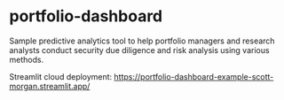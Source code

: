 # portfolio-dashboard
Sample predictive analytics tool to help portfolio managers and research analysts conduct security due diligence and risk analysis using various methods.

Streamlit cloud deployment: https://portfolio-dashboard-example-scott-morgan.streamlit.app/
